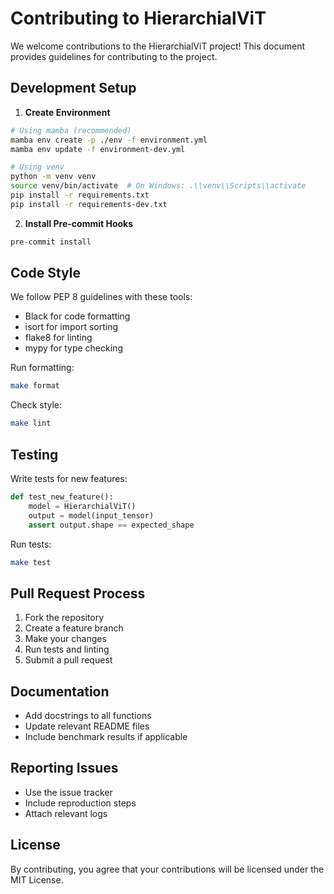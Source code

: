 # Contributing to HierarchialViT

We welcome contributions to the HierarchialViT project! This document provides guidelines for contributing to the project.

## Development Setup

1. **Create Environment**
```bash
# Using mamba (recommended)
mamba env create -p ./env -f environment.yml
mamba env update -f environment-dev.yml

# Using venv
python -m venv venv
source venv/bin/activate  # On Windows: .\\venv\\Scripts\\activate
pip install -r requirements.txt
pip install -r requirements-dev.txt
```

2. **Install Pre-commit Hooks**
```bash
pre-commit install
```

## Code Style

We follow PEP 8 guidelines with these tools:
- Black for code formatting
- isort for import sorting
- flake8 for linting
- mypy for type checking

Run formatting:
```bash
make format
```

Check style:
```bash
make lint
```

## Testing

Write tests for new features:
```python
def test_new_feature():
    model = HierarchialViT()
    output = model(input_tensor)
    assert output.shape == expected_shape
```

Run tests:
```bash
make test
```

## Pull Request Process

1. Fork the repository
2. Create a feature branch
3. Make your changes
4. Run tests and linting
5. Submit a pull request

## Documentation

- Add docstrings to all functions
- Update relevant README files
- Include benchmark results if applicable

## Reporting Issues

- Use the issue tracker
- Include reproduction steps
- Attach relevant logs

## License

By contributing, you agree that your contributions will be licensed under the MIT License.
